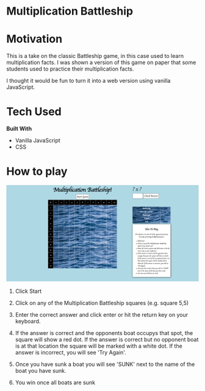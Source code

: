 # Multiplication Battleship

# Motivation
This is a take on the classic Battleship game, in this case used to learn multiplication facts. I was shown a version of this game on paper that some students used to practice their multiplication facts. 

I thought it would be fun to turn it into a web version using vanilla JavaScript.

# Tech Used
**Built With**

- Vanilla JavaScript
- CSS

# How to play

![Battleship Grid](MB.png)

1. Click Start
2. Click on any of the Multiplication Battleship squares (e.g. square 5,5)
3. Enter the correct answer and click enter or hit the return key on your keyboard.
4. If the answer is correct and the opponents boat occupys that spot, the square will show a red dot. 
    If the answer is correct but no opponent boat is at that location the square will be marked with a white dot.
    If the answer is incorrect, you will see 'Try Again'.

5. Once you have sunk a boat you will see 'SUNK' next to the name of the boat you have sunk.
6. You win once all boats are sunk